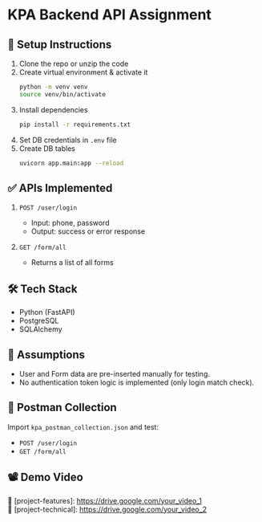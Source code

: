 # KPA Backend API Assignment

## 🔧 Setup Instructions

1. Clone the repo or unzip the code
2. Create virtual environment & activate it
   ```bash
   python -m venv venv
   source venv/bin/activate
   ```
3. Install dependencies
   ```bash
   pip install -r requirements.txt
   ```
4. Set DB credentials in `.env` file
5. Create DB tables
   ```bash
   uvicorn app.main:app --reload
   ```

## ✅ APIs Implemented

1. `POST /user/login`  
   - Input: phone, password  
   - Output: success or error response  

2. `GET /form/all`  
   - Returns a list of all forms

## 🛠️ Tech Stack
- Python (FastAPI)
- PostgreSQL
- SQLAlchemy

## 📌 Assumptions
- User and Form data are pre-inserted manually for testing.
- No authentication token logic is implemented (only login match check).

## 📁 Postman Collection
Import `kpa_postman_collection.json` and test:
- `POST /user/login`
- `GET /form/all`

## 📽️ Demo Video
📎 [project-features]: https://drive.google.com/your_video_1  
📎 [project-technical]: https://drive.google.com/your_video_2
